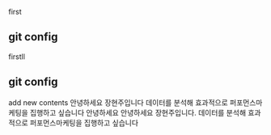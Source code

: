 first
## git config
firstll
## git config
add new contents
안녕하세요 장현주입니다 데이터를 분석해 효과적으로 퍼포먼스마케팅을 집행하고 싶습니다
안녕하세요
안녕하세요 장현주입니다. 데이터를 분석해 효과적으로 퍼포먼스마케팅을 집행하고 싶습니다
